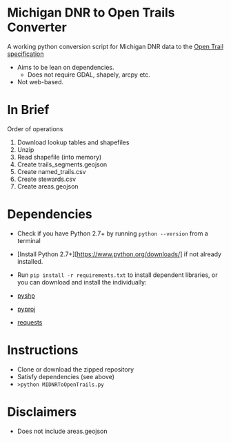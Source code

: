 Michigan DNR to Open Trails Converter
=================

A working python conversion script for Michigan DNR data to the [Open Trail specification](http://www.codeforamerica.org/specifications/trails/spec.html)

* Aims to be lean on dependencies.
  * Does not require GDAL, shapely, arcpy etc.
* Not web-based.

In Brief
========
Order of operations

1. Download lookup tables and shapefiles
2. Unzip
3. Read shapefile (into memory)
4. Create trails_segments.geojson
5. Create named_trails.csv
6. Create stewards.csv
7. Create areas.geojson

Dependencies
============

* Check if you have Python 2.7+ by running `python --version` from a terminal
* [Install Python 2.7+][https://www.python.org/downloads/] if not already installed.
* Run `pip install -r requirements.txt` to install dependent libraries, or you can download and install the individually:

 * [pyshp](http://www.lfd.uci.edu/~gohlke/pythonlibs/#pyshp)
 * [pyproj](http://www.lfd.uci.edu/~gohlke/pythonlibs/#pyproj)
 * [requests](http://www.lfd.uci.edu/~gohlke/pythonlibs/#requests)

Instructions
===========

* Clone or download the zipped repository
* Satisfy dependencies (see above)
* `>python MIDNRToOpenTrails.py`

Disclaimers
==========

* Does not include areas.geojson
